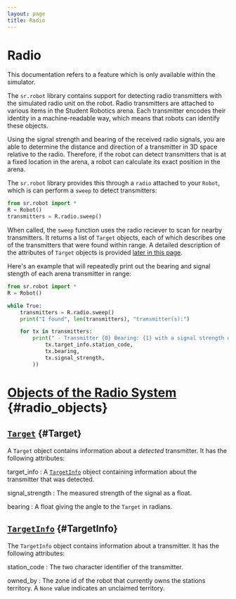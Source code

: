 ```yaml
---
layout: page
title: Radio
---
```


Radio
=====

<div class="info">
This documentation refers to a feature which is only available within the simulator.
</div>

The `sr.robot` library contains support for detecting radio transmitters with the simulated radio unit on the robot.
Radio transmitters are attached to various items in the Student Robotics arena.
Each transmitter encodes their identity in a machine-readable way, which means that robots can identify these objects.

Using the signal strength and bearing of the received radio signals, you are able to
determine the distance and direction of a transmitter in 3D space relative to
the radio. Therefore, if the robot can detect transmitters that is at a fixed
location in the arena, a robot can calculate its exact position in the arena.

The `sr.robot` library provides this through a `radio` attached to your `Robot`,
which is can perform a `sweep` to detect transmitters:

~~~~~ python
from sr.robot import *
R = Robot()
transmitters = R.radio.sweep()
~~~~~

When called, the `sweep` function uses the radio reciever to scan for nearby transmitters.
It returns a list of `Target` objects, each of which describes one of the transmitters that were found within range.
A detailed description of the attributes of `Target` objects is provided [later in this page](#Target).

Here's an example that will repeatedly print out the bearing and signal stength of each arena transmitter in range:

~~~~~ python
from sr.robot import *
R = Robot()

while True:
    transmitters = R.radio.sweep()
    print("I found", len(transmitters), "transmitter(s):")

    for tx in transmitters:
        print(" - Transmitter {0} Bearing: {1} with a signal strength of {2}".format(
            tx.target_info.station_code,
            tx.bearing,
            tx.signal_strength,
        ))
~~~~~


[Objects of the Radio System](#radio_objects) {#radio_objects}
===================================

[`Target`](#Target) {#Target}
----------

A `Target` object contains information about a _detected_ transmitter.
It has the following attributes:

target_info
: A [`TargetInfo`](#TargetInfo) object containing information about the transmitter that was detected.

signal_strength
: The measured strength of the signal as a float.

bearing
: A float giving the angle to the `Target` in radians.

[`TargetInfo`](#TargetInfo) {#TargetInfo}
--------------

The `TargetInfo` object contains information about a transmitter.
It has the following attributes:

station_code
: The two character identifier of the transmitter.

owned_by
: The zone id of the robot that currently owns the stations territory. A `None` value indicates an unclaimed territory.
